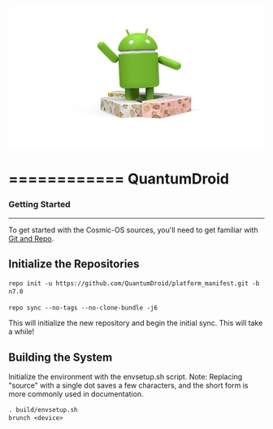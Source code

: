 <img src="https://raw.githubusercontent.com/QuantumDroid/platform_manifest/n7.0/android.jpg">

============
QuantumDroid
============

### Getting Started ###
---------------

To get started with the Cosmic-OS sources, you'll need to get
familiar with [Git and Repo](http://source.android.com/source/version-control.html).


Initialize the Repositories
---------------------------

    repo init -u https://github.com/QuantumDroid/platform_manifest.git -b n7.0

    repo sync --no-tags --no-clone-bundle -j6

This will initialize the new repository and begin the initial sync.  This will take a while!


Building the System
---------------

Initialize the environment with the envsetup.sh script.
Note: Replacing "source" with a single dot saves a few characters, and the short form is more commonly used in documentation.

    . build/envsetup.sh
    brunch <device>

